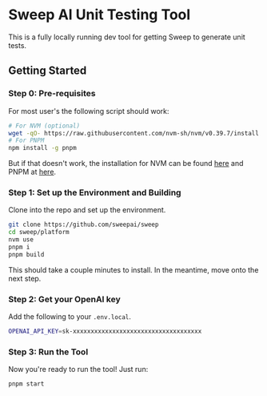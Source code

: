 # Sweep AI Unit Testing Tool

This is a fully locally running dev tool for getting Sweep to generate unit tests. 

## Getting Started

### Step 0: Pre-requisites

For most user's the following script should work:

```sh
# For NVM (optional)
wget -qO- https://raw.githubusercontent.com/nvm-sh/nvm/v0.39.7/install.sh | bash
# For PNPM
npm install -g pnpm
```

But if that doesn't work, the installation for NVM can be found [here](https://github.com/nvm-sh/nvm?tab=readme-ov-file#install--update-script) and PNPM at [here](https://pnpm.io/installation#using-npm).

### Step 1: Set up the Environment and Building

Clone into the repo and set up the environment.

```sh
git clone https://github.com/sweepai/sweep
cd sweep/platform
nvm use
pnpm i
pnpm build
```

This should take a couple minutes to install. In the meantime, move onto the next step.

### Step 2: Get your OpenAI key

Add the following to your `.env.local`.

```sh
OPENAI_API_KEY=sk-xxxxxxxxxxxxxxxxxxxxxxxxxxxxxxxxxxxx
```

### Step 3: Run the Tool

Now you're ready to run the tool! Just run:

```sh
pnpm start
```